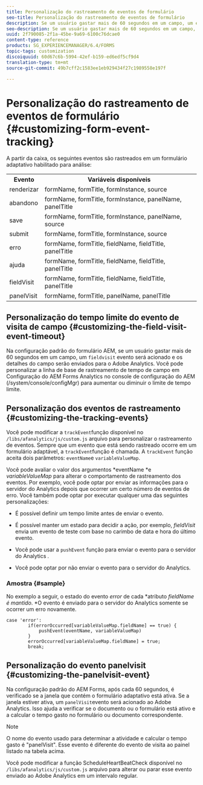 ```yaml
---
title: Personalização do rastreamento de eventos de formulário
seo-title: Personalização do rastreamento de eventos de formulário
description: Se um usuário gastar mais de 60 segundos em um campo, um evento de visita de campo será acionado e os detalhes do campo serão enviados para o Adobe SiteCatalyst.
seo-description: Se um usuário gastar mais de 60 segundos em um campo, um evento de visita de campo será acionado e os detalhes do campo serão enviados para o Adobe SiteCatalyst.
uuid: 2f790085-2f1a-45be-9a69-6100c76dcae0
content-type: reference
products: SG_EXPERIENCEMANAGER/6.4/FORMS
topic-tags: customization
discoiquuid: 60d67c6b-5994-42ef-b159-ed6edf5cf9d4
translation-type: tm+mt
source-git-commit: 49b7cff2c1583ee1eb929434f27c1989558e197f

---
```



# Personalização do rastreamento de eventos de formulário {#customizing-form-event-tracking}

A partir da caixa, os seguintes eventos são rastreados em um formulário adaptativo habilitado para análise:

<table> 
 <tbody> 
  <tr> 
   <th>Evento</th> 
   <th>Variáveis disponíveis</th> 
  </tr> 
  <tr> 
   <td>renderizar</td> 
   <td>formName, formTitle, formInstance, source</td> 
  </tr> 
  <tr> 
   <td>abandono</td> 
   <td>formName, formTitle, formInstance, panelName, panelTitle</td> 
  </tr> 
  <tr> 
   <td>save</td> 
   <td>formName, formTitle, formInstance, panelName, source</td> 
  </tr> 
  <tr> 
   <td>submit</td> 
   <td>formName, formTitle, formInstance, source</td> 
  </tr> 
  <tr> 
   <td>erro</td> 
   <td>formName, formTitle, fieldName, fieldTitle, panelTitle</td> 
  </tr> 
  <tr> 
   <td>ajuda</td> 
   <td>formName, formTitle, fieldName, fieldTitle, panelTitle</td> 
  </tr> 
  <tr> 
   <td>fieldVisit</td> 
   <td>formName, formTitle, fieldName, fieldTitle, panelTitle<br /> </td> 
  </tr> 
  <tr> 
   <td>panelVisit</td> 
   <td>formName, formTitle, panelName, panelTitle</td> 
  </tr> 
 </tbody> 
</table>

## Personalização do tempo limite do evento de visita de campo {#customizing-the-field-visit-event-timeout}

Na configuração padrão do formulário AEM, se um usuário gastar mais de 60 segundos em um campo, um `fieldvisit` evento será acionado e os detalhes do campo serão enviados para o Adobe Analytics. Você pode personalizar a linha de base de rastreamento de tempo de campo em Configuração do AEM Forms Analytics no console de configuração do AEM (/system/console/configMgr) para aumentar ou diminuir o limite de tempo limite.

## Personalização dos eventos de rastreamento {#customizing-the-tracking-events}

Você pode modificar a `trackEvent`função disponível no `/libs/afanalytics/js/custom.js` arquivo para personalizar o rastreamento de eventos. Sempre que um evento que está sendo rastreado ocorre em um formulário adaptável, a `trackEvent`função é chamada. A `trackEvent` função aceita dois parâmetros: `eventName`e `variableValueMap`.

Você pode avaliar o valor dos argumentos *eventName *e *variableValueMap* para alterar o comportamento de rastreamento dos eventos. Por exemplo, você pode optar por enviar as informações para o servidor do Analytics depois que ocorrer um certo número de eventos de erro. Você também pode optar por executar qualquer uma das seguintes personalizações:

* É possível definir um tempo limite antes de enviar o evento.
* É possível manter um estado para decidir a ação, por exemplo, *fieldVisit* envia um evento de teste com base no carimbo de data e hora do último evento.
* Você pode usar a `pushEvent` função para enviar o evento para o servidor do Analytics *.*

* Você pode optar por não enviar o evento para o servidor do Analytics.

### Amostra {#sample}

No exemplo a seguir, o estado do evento *error* de cada *atributo *fieldName é mantido*. *O evento é enviado para o servidor do Analytics somente se ocorrer um erro novamente.

```
case 'error':
        if(errorOccurred[variableValueMap.fieldName] == true) {
            pushEvent(eventName, variableValueMap)
        }
        errorOccurred[variableValueMap.fieldName] = true;
        break;
```

## Personalização do evento panelvisit {#customizing-the-panelvisit-event}

Na configuração padrão do AEM Forms, após cada 60 segundos, é verificado se a janela que contém o formulário adaptativo está ativa. Se a janela estiver ativa, um `panelVisit`evento será acionado ao Adobe Analytics. Isso ajuda a verificar se o documento ou o formulário está ativo e a calcular o tempo gasto no formulário ou documento correspondente.

>[!NOTE]
>
>O nome do evento usado para determinar a atividade e calcular o tempo gasto é &quot;panelVisit&quot;. Esse evento é diferente do evento de visita ao painel listado na tabela acima.

Você pode modificar a função ScheduleHeartBeatCheck disponível no `/libs/afanalytics/js/custom.js` arquivo para alterar ou parar esse evento enviado ao Adobe Analytics em um intervalo regular.
